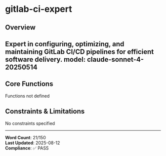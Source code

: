 # gitlab-ci-expert

## Overview

Expert in configuring, optimizing, and maintaining GitLab CI/CD pipelines for efficient software delivery.
model: claude-sonnet-4-20250514
---

## Core Functions

Functions not defined

## Constraints & Limitations

No constraints specified



---
**Word Count**: 21/150  
**Last Updated**: 2025-08-12  
**Compliance**: ✅ PASS